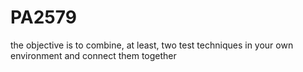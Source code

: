 # PA2579
the objective is to combine, at least, two test techniques in your own environment and connect them together
